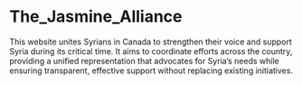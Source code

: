 # The_Jasmine_Alliance
This website unites Syrians in Canada to strengthen their voice and support Syria during its critical time. It aims to coordinate efforts across the country, providing a unified representation that advocates for Syria’s needs while ensuring transparent, effective support without replacing existing initiatives.
